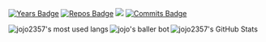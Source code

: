 [![Years Badge](https://badges.pufler.dev/years/jojo2357)](https://badges.pufler.dev)
[![Repos Badge](https://badges.pufler.dev/repos/jojo2357)](https://github.com/jojo2357?tab=repositories)
[![](https://komarev.com/ghpvc/?username=jojo2357&color=brightgreen)](https://github.com/jojo2357)
[![Commits Badge](https://badges.pufler.dev/commits/monthly/jojo2357)]()

<img align="left" alt="jojo2357's most used langs" src="https://github-readme-stats.vercel.app/api/top-langs/?username=jojo2357&count_private=true&layout=compact&hide_border=true&theme=gruvbox&langs_count=10"/>

<a href="https://top.gg/bot/699366687455051808">
    <img align="left" src="https://top.gg/api/widget/699366687455051808.svg" alt="jojo's baller bot" />
</a>

<img align="left" alt="jojo2357's GitHub Stats" src="https://github-readme-stats-hwa9vez0v.vercel.app/api?username=jojo2357&include_all_commits=true&count_private=true&show_icons=true&hide_border=true&theme=gruvbox"/>
